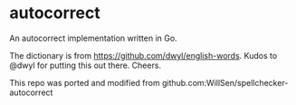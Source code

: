 # autocorrect
An autocorrect implementation written in Go.

The dictionary is from https://github.com/dwyl/english-words. Kudos to @dwyl for
putting this out there. Cheers.

This repo was ported and modified from github.com:WillSen/spellchecker-autocorrect
